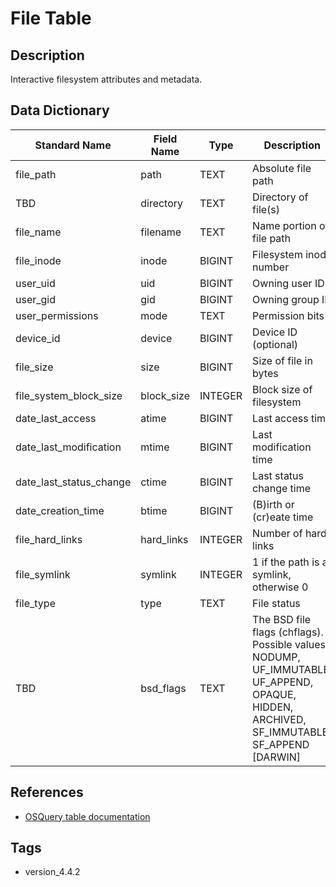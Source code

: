 # File Table

## Description
Interactive filesystem attributes and metadata.

## Data Dictionary
|Standard Name|Field Name|Type|Description|Sample Value|
|---|---|---|---|---|
|file_path|path|TEXT|Absolute file path|`file_directory`|
|TBD|directory|TEXT|Directory of file(s)|`TBD`|
|file_name|filename|TEXT|Name portion of file path|`TBD`|
|file_inode|inode|BIGINT|Filesystem inode number|`TBD`|
|user_uid|uid|BIGINT|Owning user ID|`TBD`|
|user_gid|gid|BIGINT|Owning group ID|`TBD`|
|user_permissions|mode|TEXT|Permission bits|`TBD`|
|device_id|device|BIGINT|Device ID (optional)|`TBD`|
|file_size|size|BIGINT|Size of file in bytes|`TBD`|
|file_system_block_size|block_size|INTEGER|Block size of filesystem|`TBD`|
|date_last_access|atime|BIGINT|Last access time|`TBD`|
|date_last_modification|mtime|BIGINT|Last modification time|`TBD`|
|date_last_status_change|ctime|BIGINT|Last status change time|`TBD`|
|date_creation_time|btime|BIGINT|(B)irth or (cr)eate time|`TBD`|
|file_hard_links|hard_links|INTEGER|Number of hard links|`TBD`|
|file_symlink|symlink|INTEGER|1 if the path is a symlink, otherwise 0|`TBD`|
|file_type|type|TEXT|File status|`TBD`|
|TBD|bsd_flags|TEXT|The BSD file flags (chflags). Possible values: NODUMP, UF_IMMUTABLE, UF_APPEND, OPAQUE, HIDDEN, ARCHIVED, SF_IMMUTABLE, SF_APPEND [DARWIN]|`TBD`|

## References
* [OSQuery table documentation](https://osquery.io/schema/current#file)

## Tags
* version_4.4.2